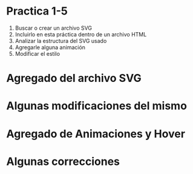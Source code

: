 # Practica 1-5

1. Buscar o crear un archivo SVG 
1. Incluirlo en esta práctica dentro de un archivo HTML
  1. Analizar la estructura del SVG usado
1. Agregarle alguna animación
1. Modificar el estilo


# Agregado del archivo SVG

# Algunas modificaciones del mismo

# Agregado de Animaciones y Hover

# Algunas correcciones